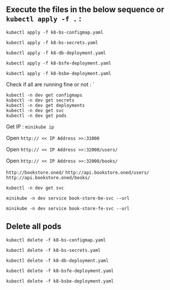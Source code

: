 ## Execute the files in the below sequence or `kubectl apply -f .` :

`kubectl apply -f k8-bs-configmap.yaml`

`kubectl apply -f k8-bs-secrets.yaml`

`kubectl apply -f k8-db-deployment.yaml`

`kubectl apply -f k8-bsfe-deployment.yaml`

`kubectl apply -f k8-bsbe-deployment.yaml`

Check if all are running fine or not : `

`kubectl -n dev get configmaps` <br>
`kubectl -n dev get secrets` <br>
`kubectl -n dev get deployments` <br>
`kubectl -n dev get svc` <br>
`kubectl -n dev get pods` <br>

Get IP : `minikube ip` <br>


Open `http:// << IP Address >>:31000`

Open `http:// << IP Address >>:32000/users/`

Open `http:// << IP Address >>:32000/books/`

`http://bookstore.oned/`
`http://api.bookstore.oned/users/`
`http://api.bookstore.oned/books/`

`kubectl -n dev get svc`


`minikube -n dev service book-store-be-svc --url`

`minikube -n dev service book-store-fe-svc --url`


## Delete all pods

`kubectl delete -f k8-bs-configmap.yaml`

`kubectl delete -f k8-bs-secrets.yaml`

`kubectl delete -f k8-db-deployment.yaml`

`kubectl delete -f k8-bsfe-deployment.yaml`

`kubectl delete -f k8-bsbe-deployment.yaml`
